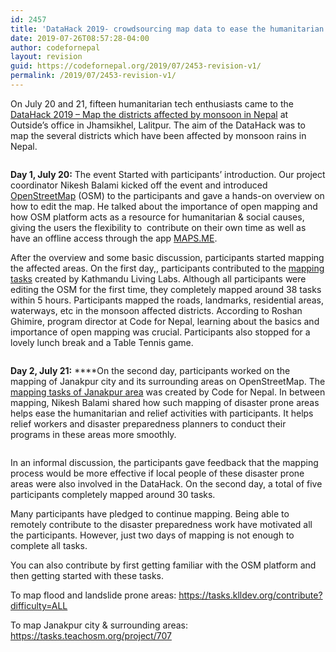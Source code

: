 ```yaml
---
id: 2457
title: 'DataHack 2019- crowdsourcing map data to ease the humanitarian and relief activities'
date: 2019-07-26T08:57:28-04:00
author: codefornepal
layout: revision
guid: https://codefornepal.org/2019/07/2453-revision-v1/
permalink: /2019/07/2453-revision-v1/
---
```

On July 20 and 21, fifteen humanitarian tech enthusiasts came to the [DataHack 2019 &#8211; Map the districts affected by monsoon in Nepal](https://www.facebook.com/events/2314787745404399/?acontext=%7B%22source%22%3A3%2C%22source_newsfeed_story_type%22%3A%22regular%22%2C%22action_history%22%3A%22%5B%7B%5C%22surface%5C%22%3A%5C%22newsfeed%5C%22%2C%5C%22mechanism%5C%22%3A%5C%22feed_story%5C%22%2C%5C%22extra_data%5C%22%3A%5B%5D%7D%5D%22%2C%22has_source%22%3Atrue%7D&source=3&source_newsfeed_story_type=regular&action_history=%5B%7B%22surface%22%3A%22newsfeed%22%2C%22mechanism%22%3A%22feed_story%22%2C%22extra_data%22%3A%5B%5D%7D%5D&has_source=1&__tn__=K-R&eid=ARBskecAo9gYSuoCJybITEAm_V_JJbbSplHUM6tX_O-7G5Q6KPV46QB7EaBBsi2GRkXE6OgOKk_paRQE&fref=mentions&__xts__%5B0%5D=68.ARAtEaLuGmhWQpJ4u1hOObfK9ofeOejC6syh6A8qNH4rFa_ACPce1xH4f2P5zvZTc81IVQWBaTFCG2hq5dz141_tFO0dyZ8iukVQb1wsT3P4VPp7Kajhs0pCafgdyFEzScKXC8qC603rkfY4ZPhGhA8_8ciVe7GGpWLQmiKzDAJmWixcoMxV7lTJV_TQeHP9jTTyOMZ8FmIx5vSvTmvroIFhfi49hJ5FViHYgew9pK4Jd7HZMzOCWQF30xFPD0E25XHDME1js5LM5n1mRWqcgqfRRcF2V33U23iJ7oqrfH_FW1gJWDrQCG0qt3_esk5VS5hRq-NkmRk8Alg7gfjRyNGrRw) at Outside’s office in Jhamsikhel, Lalitpur. The aim of the DataHack was to map the several districts which have been affected by monsoon rains in Nepal.  


<div class="wp-block-image">
  <figure class="aligncenter"><img src="https://lh5.googleusercontent.com/iDT_hMlrn2ftiovL0uHha6L-VQDnByHzaMQ0o63W2iIaelc6E1FH523-tGpndA72lxqVZeLCzB-IPiYwkAsOajzEwAxuc96zWNjKSj-BrDbjdMeEyIOwum-Qb--MzCJdQw77fp-J" alt="" /></figure>
</div>

**Day 1, July 20:** The event Started with participants&#8217; introduction. Our project coordinator Nikesh Balami kicked off the event and introduced [OpenStreetMap](http://openstreetmap.org/) (OSM) to the participants and gave a hands-on overview on how to edit the map. He talked about the importance of open mapping and how OSM platform acts as a resource for humanitarian & social causes, giving the users the flexibility to&nbsp; contribute on their own time as well as have an offline access through the app [MAPS.ME](https://play.google.com/store/apps/details?id=com.mapswithme.maps.pro&hl=en).  
  
After the overview and some basic discussion, participants started mapping the affected areas. On the first day,, participants contributed to the [mapping tasks](https://tasks.klldev.org/contribute?difficulty=ALL) created by Kathmandu Living Labs. Although all participants were editing the OSM for the first time, they completely mapped around 38 tasks within 5 hours. Participants mapped the roads, landmarks, residential areas, waterways, etc in the monsoon affected districts. According to Roshan Ghimire, program director at Code for Nepal, learning about the basics and importance of open mapping was crucial. Participants also stopped for a lovely lunch break and a Table Tennis game.&nbsp;  


<div class="wp-block-image">
  <figure class="aligncenter"><img src="https://lh3.googleusercontent.com/BAyNlsTcaYG2vETwe-9qWx2h-1f3OvA94Gx-LlTA6Y1y7gLDZ7HS2b-3ociaE0upHGrSL_c0DLauYNMHAqN4NshDE0ZurkCMXQ-auyjIvjSZssB7tzaH3nTW7clZaFnZcDMURl0_" alt="" /></figure>
</div>

**Day 2, July 21:** ****On the second day, participants worked on the mapping of Janakpur city and its surrounding areas on OpenStreetMap. The [mapping tasks of Janakpur area](https://tasks.teachosm.org/project/707) was created by Code for Nepal. In between mapping, Nikesh Balami shared how such mapping of disaster prone areas helps ease the humanitarian and relief activities with participants. It helps relief workers and disaster preparedness planners to conduct their programs in these areas more smoothly.

<div class="wp-block-image">
  <figure class="aligncenter"><img src="https://lh5.googleusercontent.com/VEaEZ8gltRq1b38dgFiuZA6_kA1dgikJs6FXYtYMeawNjDw8VdZPtRc4AUy1VnsJI56m78LSvIjj270tXc8QFTLPGR7YFwL1dITi7bn9I4WjRaY7wE6_-X4oDbCj_e16JwJDacrj" alt="" /></figure>
</div>

In an informal discussion, the participants gave feedback that the mapping process would be more effective if local people of these disaster prone areas were also involved in the DataHack. On the second day, a total of five participants completely mapped around 30 tasks.&nbsp;  
  
Many participants have pledged to continue mapping. Being able to remotely contribute to the disaster preparedness work have motivated all the participants. However, just two days of mapping is not enough to complete all tasks.  
  
You can also contribute by first getting familiar with the OSM platform and then getting started with these tasks.&nbsp;  
  
To map flood and landslide prone areas: <https://tasks.klldev.org/contribute?difficulty=ALL>&nbsp;

To map Janakpur city & surrounding areas: <https://tasks.teachosm.org/project/707>&nbsp;